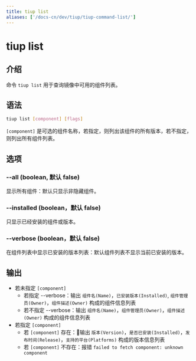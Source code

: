 ```yaml
---
title: tiup list
aliases: ['/docs-cn/dev/tiup/tiup-command-list/']
---
```


# tiup list

## 介绍

命令 `tiup list` 用于查询镜像中可用的组件列表。

## 语法

```sh
tiup list [component] [flags]
```

`[component]` 是可选的组件名称，若指定，则列出该组件的所有版本，若不指定，则列出所有组件列表。

## 选项

### --all (boolean, 默认 false)

显示所有组件：默认只显示非隐藏组件。

### --installed (boolean，默认 false)

只显示已经安装的组件或版本。

### --verbose (boolean，默认 false)

在组件列表中显示已安装的版本列表：默认组件列表不显示当前已安装的版本。

## 输出

- 若未指定 `[component]`
    - 若指定 --verbose：输出 `组件名(Name)`，`已安装版本(Installed)`, `组件管理员(Owner)`，`组件描述(Owner)` 构成的组件信息列表
    - 若不指定 --verbose：输出 `组件名(Name)`，`组件管理员(Owner)`，`组件描述(Owner)` 构成的组件信息列表
- 若指定 `[component]`
    - 若 `[component]` 存在：输出 `版本(Version)`，`是否已安装(Installed)`，`发布时间(Release)`，`支持的平台(Platforms)` 构成的版本信息列表
    - 若 `[component]` 不存在：报错 `failed to fetch component: unknown component`